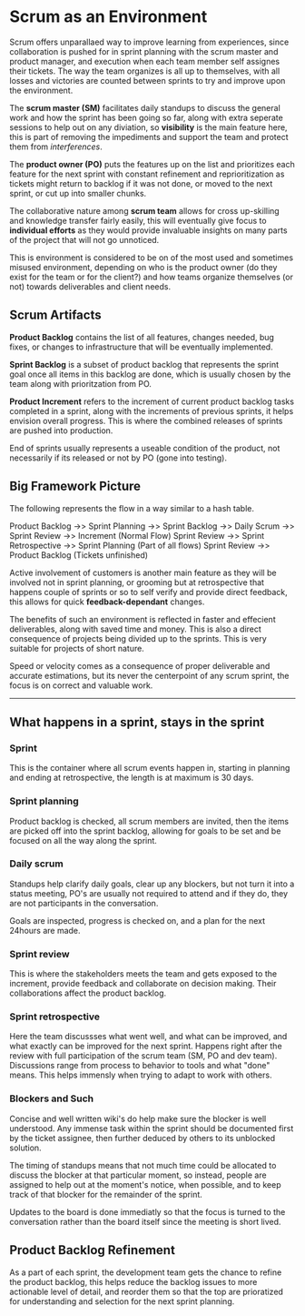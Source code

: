 # Scrum as an Environment

Scrum offers unparallaed way to improve learning from experiences, since collaboration is pushed for in sprint planning with the scrum master and product manager, and execution when each team member self assignes their tickets. The way the team organizes is all up to themselves, with all losses and victories are counted between sprints to try and improve upon the environment.

The **scrum master (SM)** facilitates daily standups to discuss the general work and how the sprint has been going so far, along with extra seperate sessions to help out on any diviation, so **visibility** is the main feature here, this is part of removing the impediments and support the team and protect them from _interferences_.

The **product owner (PO)** puts the features up on the list and prioritizes each feature for the next sprint with constant refinement and reprioritization as tickets might return to backlog if it was not done, or moved to the next sprint, or cut up into smaller chunks.

The collaborative nature among **scrum team** allows for cross up-skilling and knowledge transfer fairly easily, this will eventually give focus to **individual efforts** as they would provide invaluable insights on many parts of the project that will not go unnoticed.

This is environment is considered to be on of the most used and sometimes misused environment, depending on who is the product owner (do they exist for the team or for the client?) and how teams organize themselves (or not) towards deliverables and client needs.

## Scrum Artifacts

**Product Backlog** contains the list of all features, changes needed, bug fixes, or changes to infrastructure that will be eventually implemented.

**Sprint Backlog** is a subset of product backlog that represents the sprint goal once all items in this backlog are done, which is usually chosen by the team along with prioritzation from PO.

**Product Increment** refers to the increment of current product backlog tasks completed in a sprint, along with the increments of previous sprints, it helps envision overall progress. This is where the combined releases of sprints are pushed into production.

End of sprints usually represents a useable condition of the product, not necessarily if its released or not by PO (gone into testing).

## Big Framework Picture

The following represents the flow in a way similar to a hash table.

Product Backlog ->> Sprint Planning ->> Sprint Backlog ->> Daily Scrum ->> Sprint Review ->> Increment (Normal Flow)
Sprint Review ->> Sprint Retrospective ->> Sprint Planning (Part of all flows)
Sprint Review ->> Product Backlog (Tickets unfinished)

Active involvement of customers is another main feature as they will be involved not in sprint planning, or grooming but at retrospective that happens couple of sprints or so to self verify and provide direct feedback, this allows for quick **feedback-dependant** changes.

The benefits of such an environment is reflected in faster and effecient deliverables, along with saved time and money. This is also a direct consequence of projects being divided up to the sprints. This is very suitable for projects of short nature.

Speed or velocity comes as a consequence of proper deliverable and accurate estimations, but its never the centerpoint of any scrum sprint, the focus is on correct and valuable work.

---

## What happens in a sprint, stays in the sprint

### Sprint

This is the container where all scrum events happen in, starting in planning and ending at retrospective, the length is at maximum is 30 days.

### Sprint planning

Product backlog is checked, all scrum members are invited, then the items are picked off into the sprint backlog, allowing for goals to be set and be focused on all the way along the sprint.

### Daily scrum

Standups help clarify daily goals, clear up any blockers, but not turn it into a status meeting, PO's are usually not required to attend and if they do, they are not participants in the conversation.

Goals are inspected, progress is checked on, and a plan for the next 24hours are made.

### Sprint review

This is where the stakeholders meets the team and gets exposed to the increment, provide feedback and collaborate on decision making. Their collaborations affect the product backlog.

### Sprint retrospective

Here the team discussses what went well, and what can be improved, and what exactly can be improved for the next sprint. Happens right after the review with full participation of the scrum team (SM, PO and dev team). Discussions range from process to behavior to tools and what "done" means. This helps immensly when trying to adapt to work with others.

### Blockers and Such

Concise and well written wiki's do help make sure the blocker is well understood. Any immense task within the sprint should be documented first by the ticket assignee, then further deduced by others to its unblocked solution.

The timing of standups means that not much time could be allocated to discuss the blocker at that particular moment, so instead, people are assigned to help out at the moment's notice, when possible, and to keep track of that blocker for the remainder of the sprint.

Updates to the board is done immediatly so that the focus is turned to the conversation rather than the board itself since the meeting is short lived.

## Product Backlog Refinement

As a part of each sprint, the development team gets the chance to refine the product backlog, this helps reduce the backlog issues to more actionable level of detail, and reorder them so that the top are prioratized for understanding and selection for the next sprint planning.
